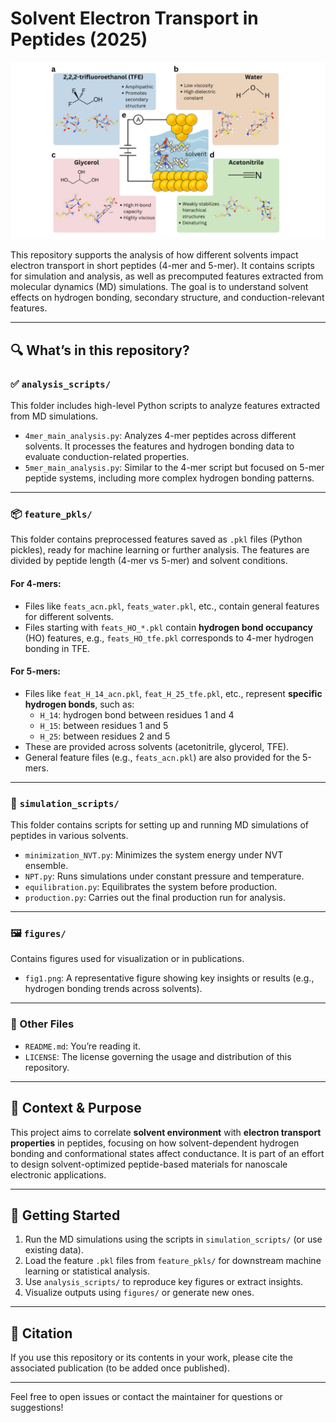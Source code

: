 # Solvent Electron Transport in Peptides (2025)

![Representative Figure](figures/fig1.png)

This repository supports the analysis of how different solvents impact electron transport in short peptides (4-mer and 5-mer). It contains scripts for simulation and analysis, as well as precomputed features extracted from molecular dynamics (MD) simulations. The goal is to understand solvent effects on hydrogen bonding, secondary structure, and conduction-relevant features.

---

## 🔍 What’s in this repository?

### ✅ `analysis_scripts/`

This folder includes high-level Python scripts to analyze features extracted from MD simulations.

- `4mer_main_analysis.py`: Analyzes 4-mer peptides across different solvents. It processes the features and hydrogen bonding data to evaluate conduction-related properties.
- `5mer_main_analysis.py`: Similar to the 4-mer script but focused on 5-mer peptide systems, including more complex hydrogen bonding patterns.

---

### 📦 `feature_pkls/`

This folder contains preprocessed features saved as `.pkl` files (Python pickles), ready for machine learning or further analysis. The features are divided by peptide length (4-mer vs 5-mer) and solvent conditions.

#### For 4-mers:
- Files like `feats_acn.pkl`, `feats_water.pkl`, etc., contain general features for different solvents.
- Files starting with `feats_HO_*.pkl` contain **hydrogen bond occupancy** (HO) features, e.g., `feats_HO_tfe.pkl` corresponds to 4-mer hydrogen bonding in TFE.

#### For 5-mers:
- Files like `feat_H_14_acn.pkl`, `feat_H_25_tfe.pkl`, etc., represent **specific hydrogen bonds**, such as:
  - `H_14`: hydrogen bond between residues 1 and 4
  - `H_15`: between residues 1 and 5
  - `H_25`: between residues 2 and 5
- These are provided across solvents (acetonitrile, glycerol, TFE).
- General feature files (e.g., `feats_acn.pkl`) are also provided for the 5-mers.

---

### 🧪 `simulation_scripts/`

This folder contains scripts for setting up and running MD simulations of peptides in various solvents.

- `minimization_NVT.py`: Minimizes the system energy under NVT ensemble.
- `NPT.py`: Runs simulations under constant pressure and temperature.
- `equilibration.py`: Equilibrates the system before production.
- `production.py`: Carries out the final production run for analysis.

---

### 🖼️ `figures/`

Contains figures used for visualization or in publications.  
- `fig1.png`: A representative figure showing key insights or results (e.g., hydrogen bonding trends across solvents).

---

### 📜 Other Files

- `README.md`: You’re reading it.
- `LICENSE`: The license governing the usage and distribution of this repository.

---

## 🧠 Context & Purpose

This project aims to correlate **solvent environment** with **electron transport properties** in peptides, focusing on how solvent-dependent hydrogen bonding and conformational states affect conductance. It is part of an effort to design solvent-optimized peptide-based materials for nanoscale electronic applications.

---

## 🚀 Getting Started

1. Run the MD simulations using the scripts in `simulation_scripts/` (or use existing data).
2. Load the feature `.pkl` files from `feature_pkls/` for downstream machine learning or statistical analysis.
3. Use `analysis_scripts/` to reproduce key figures or extract insights.
4. Visualize outputs using `figures/` or generate new ones.

---

## 🧬 Citation

If you use this repository or its contents in your work, please cite the associated publication (to be added once published).

---

Feel free to open issues or contact the maintainer for questions or suggestions!
